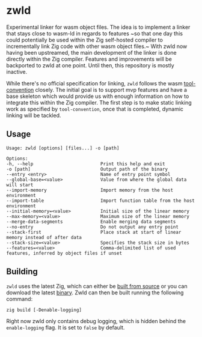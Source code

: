 # zwld

Experimental linker for wasm object files.
The idea is to implement a linker that stays close to wasm-ld in regards to features
~so that one day this could potentially be used within the Zig self-hosted compiler to incrementally
link Zig code with other wasm object files.~
With zwld now having been upstreamed, the main development of the linker is done directly within the Zig compiler. Features and improvements will be backported to zwld at one point. Until then, this repository is mostly inactive.

While there's no official specification for linking, `zwld` follows the wasm [tool-convention](https://github.com/WebAssembly/tool-conventions/blob/main/Linking.md) closely.
The initial goal is to support mvp features and have a base skeleton which would provide us with enough information on how
to integrate this within the Zig compiler. The first step is to make static linking work as specified by `tool-convention`,
once that is completed, dynamic linking will be tackled.

## Usage
```
Usage: zwld [options] [files...] -o [path]

Options:
-h, --help                         Print this help and exit
-o [path]                          Output path of the binary
--entry <entry>                    Name of entry point symbol
--global-base=<value>              Value from where the global data will start
--import-memory                    Import memory from the host environment
--import-table                     Import function table from the host environment
--initial-memory=<value>           Initial size of the linear memory
--max-memory=<value>               Maximum size of the linear memory
--merge-data-segments              Enable merging data segments
--no-entry                         Do not output any entry point
--stack-first                      Place stack at start of linear memory instead of after data
--stack-size=<value>               Specifies the stack size in bytes
--features=<value>                 Comma-delimited list of used features, inferred by object files if unset
```

## Building
`zwld` uses the latest Zig, which can either be [built from source](https://github.com/ziglang/zig/wiki/Building-Zig-From-Source) or you can download
the latest [binary](https://ziglang.org/download).
Zwld can then be built running the following command:
```
zig build [-Denable-logging]
```
Right now zwld only contains debug logging, which is hidden behind the `enable-logging` flag. It is set to `false` by default.
